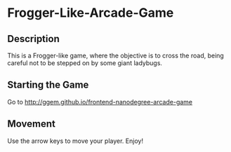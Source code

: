 # Frogger-Like-Arcade-Game #

## Description ##
This is a Frogger-like game, where the objective is to cross the road, being careful not to be stepped on by some giant ladybugs.

## Starting the Game
Go to http://ggem.github.io/frontend-nanodegree-arcade-game

## Movement ##
Use the arrow keys to move your player.  Enjoy!
